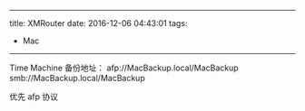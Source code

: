 ----
title: XMRouter
date: 2016-12-06 04:43:01
tags:
- Mac
----
Time Machine 备份地址：
afp://MacBackup.local/MacBackup
smb://MacBackup.local/MacBackup

优先 afp 协议